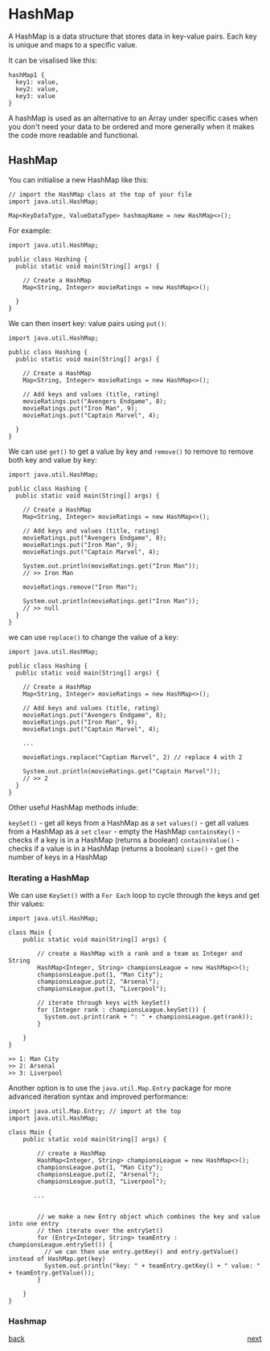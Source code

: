 # HashMap

A HashMap is a data structure that stores data in key-value pairs. Each key is unique and maps to a specific value.

It can be visalised like this:

```
hashMap1 {
  key1: value,
  key2: value,
  key3: value
}
```

A hashMap is used as an alternative to an Array under specific cases when you don't need your data to be ordered and more generally when it makes the code more readable and functional.

## HashMap

You can initialise a new HashMap like this:

```
// import the HashMap class at the top of your file
import java.util.HashMap;

Map<KeyDataType, ValueDataType> hashmapName = new HashMap<>();
```

For example:

```
import java.util.HashMap;

public class Hashing {
  public static void main(String[] args) {

    // Create a HashMap
    Map<String, Integer> movieRatings = new HashMap<>();

  }
}

```

We can then insert key: value pairs using `put()`:

```
import java.util.HashMap;

public class Hashing {
  public static void main(String[] args) {

    // Create a HashMap
    Map<String, Integer> movieRatings = new HashMap<>();

    // Add keys and values (title, rating)
    movieRatings.put("Avengers Endgame", 8);
    movieRatings.put("Iron Man", 9);
    movieRatings.put("Captain Marvel", 4);

  }
}

```

We can use `get()` to get a value by key and `remove()` to remove to remove both key and value by key:

```
import java.util.HashMap;

public class Hashing {
  public static void main(String[] args) {

    // Create a HashMap
    Map<String, Integer> movieRatings = new HashMap<>();

    // Add keys and values (title, rating)
    movieRatings.put("Avengers Endgame", 8);
    movieRatings.put("Iron Man", 9);
    movieRatings.put("Captain Marvel", 4);

    System.out.println(movieRatings.get("Iron Man"));
    // >> Iron Man

    movieRatings.remove("Iron Man");

    System.out.println(movieRatings.get("Iron Man"));
    // >> null
  }
}

```

we can use `replace()` to change the value of a key:

```
import java.util.HashMap;

public class Hashing {
  public static void main(String[] args) {

    // Create a HashMap
    Map<String, Integer> movieRatings = new HashMap<>();

    // Add keys and values (title, rating)
    movieRatings.put("Avengers Endgame", 8);
    movieRatings.put("Iron Man", 9);
    movieRatings.put("Captain Marvel", 4);

    ...

    movieRatings.replace("Captian Marvel", 2) // replace 4 with 2

    System.out.println(movieRatings.get("Captain Marvel"));
    // >> 2
  }
}

```

Other useful HashMap methods inlude:

`keySet()` - get all keys from a HashMap as a `set`
`values()` - get all values from a HashMap as a `set`
`clear` - empty the HashMap
`containsKey()` - checks if a key is in a HashMap (returns a boolean)
`containsValue()` - checks if a value is in a HashMap (returns a boolean)
`size()` - get the number of keys in a HashMap

### Iterating a HashMap

We can use `KeySet()` with a `For Each` loop to cycle through the keys and get thir values:

```
import java.util.HashMap;

class Main {
    public static void main(String[] args) {

        // create a HashMap with a rank and a team as Integer and String
        HashMap<Integer, String> championsLeague = new HashMap<>();
        championsLeague.put(1, "Man City");
        championsLeague.put(2, "Arsenal");
        championsLeague.put(3, "Liverpool");

        // iterate through keys with keySet()
        for (Integer rank : championsLeague.keySet()) {
          System.out.print(rank + ": " + championsLeague.get(rank));
        }

    }
}

>> 1: Man City
>> 2: Arsenal
>> 3: Liverpool
```

Another option is to use the `java.util.Map.Entry` package for more advanced iteration syntax and improved performance:

```
import java.util.Map.Entry; // import at the top
import java.util.HashMap;

class Main {
    public static void main(String[] args) {

        // create a HashMap
        HashMap<Integer, String> championsLeague = new HashMap<>();
        championsLeague.put(1, "Man City");
        championsLeague.put(2, "Arsenal");
        championsLeague.put(3, "Liverpool");

       ...


        // we make a new Entry object which combines the key and value into one entry
        // then iterate over the entrySet()
        for (Entry<Integer, String> teamEntry : championsLeague.entrySet()) {
          // we can then use entry.getKey() and entry.getValue() instead of HashMap.get(key)
          System.out.println("key: " + teamEntry.getKey() + " value: " + teamEntry.getValue());
        }

    }
}
```

### Hashmap <String Object>

[back](../README.md) <span style="float: right;">[next](03_class-methods.md)</span>
